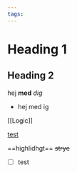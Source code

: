 ```yaml
---
tags:
---
```



# Heading 1
## Heading 2


hej **med** *dig*


- hej med ig

[[Logic]]

[test](https://www.youtube.com/watch?v=gafuqdKwD_U)

==highlidhgt==
~~strye~~

- [ ]  test


